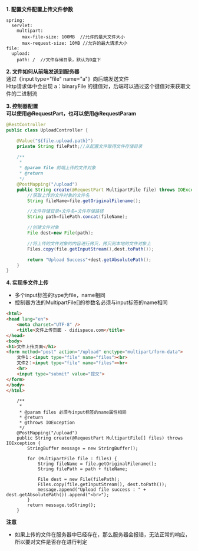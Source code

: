 **1. 配置文件配置上传文件参数**  
```
spring:
  servlet:
    multipart:
      max-file-size: 100MB  //允许的最大文件大小
      max-request-size: 10MB //允许的最大请求大小
file:
  upload:
    path: /  //文件存储目录，默认为D盘下
```
**2. 文件如何从前端发送到服务器**  
通过《input type="file" name="a"》向后端发送文件   
Http请求体中会出现 a：binaryFile 的键值对，后端可以通过这个键值对来获取文件的二进制流   


**3. 控制器配置**   
**可以使用@RequestPart，也可以使用@RequestParam**   
```java
@RestController
public class UploadController {

    @Value("${file.upload.path}")
    private String filePath;//从配置文件取得文件存储目录

    /**
     *
     * @param file 前端上传的文件对象
     * @return
     */
    @PostMapping("/upload")
    public String create(@RequestPart MultipartFile file) throws IOException {
        //获取上传的文件对象的文件名
        String fileName=file.getOriginalFilename();

        //文件存储目录+文件名=文件存储路径
        String path=filePath.concat(fileName);

        //创建文件对象
        File dest=new File(path);

        //将上传的文件对象的内容进行拷贝，拷贝到本地的文件对象上
        Files.copy(file.getInputStream(),dest.toPath());

        return "Upload Success"+dest.getAbsolutePath();
    }
}
``` 

**4. 实现多文件上传**  
* 多个input标签的type为file，name相同  
* 控制器方法的MultipartFile[]的参数名必须与input标签的name相同  
```html
<html>
<head lang="en">
    <meta charset="UTF-8" />
    <title>文件上传页面 - didispace.com</title>
</head>
<body>
<h1>文件上传页面</h1>
<form method="post" action="/upload" enctype="multipart/form-data">
    文件1：<input type="file" name="files"><br>
    文件2：<input type="file" name="files"><br>
    <hr>
    <input type="submit" value="提交">
</form>
</body>
</html>
```
```
    /**
     * 
     * @param files 必须与input标签的name属性相同
     * @return
     * @throws IOException
     */
    @PostMapping("/upload")
    public String create(@RequestPart MultipartFile[] files) throws IOException {
        StringBuffer message = new StringBuffer();

        for (MultipartFile file : files) {
            String fileName = file.getOriginalFilename();
            String filePath = path + fileName;

            File dest = new File(filePath);
            Files.copy(file.getInputStream(), dest.toPath());
            message.append("Upload file success : " + dest.getAbsolutePath()).append("<br>");
        }
        return message.toString();
    }
```


**注意**  
* 如果上传的文件在服务器中已经存在，那么服务器会报错，无法正常的响应，所以要对文件是否存在进行判定   